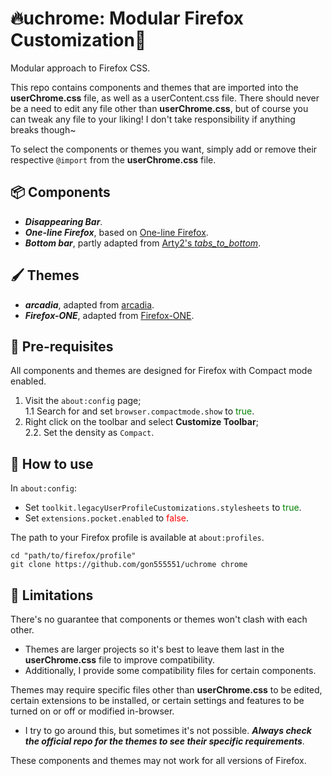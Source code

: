 # 🔥uchrome: Modular Firefox Customization🦊

Modular approach to Firefox CSS.

This repo contains components and themes that are imported into the **userChrome.css** file, as well as a userContent.css file. There should never be a need to edit any file other than **userChrome.css**, but of course you can tweak any file to your liking! I don't take responsibility if anything breaks though~

To select the components or themes you want, simply add or remove their respective `@import` from the **userChrome.css** file.

## 📦 Components

- **_Disappearing Bar_**.
- **_One-line Firefox_**, based on [One-line Firefox](https://github.com/khuedoan/one-line-firefox).
- **_Bottom bar_**, partly adapted from [Arty2's _tabs_to_bottom_](https://github.com/Arty2/userstyles/blob/master/tabs_to_bottom.userchrome.css).

## 🖌️ Themes

- **_arcadia_**, adapted from [arcadia](https://github.com/tyrohellion/arcadia).
- **_Firefox-ONE_**, adapted from [Firefox-ONE](https://github.com/Godiesc/firefox-one).

## 🎒 Pre-requisites

All components and themes are designed for Firefox with Compact mode enabled.

1. Visit the `about:config` page;  
   1.1 Search for and set `browser.compactmode.show` to <font color=green>true</font>.
2. Right click on the toolbar and select **Customize Toolbar**;  
   2.2. Set the density as `Compact`.

## 🔧 How to use

In `about:config`:

- Set `toolkit.legacyUserProfileCustomizations.stylesheets` to <font color=green>true</font>.
- Set `extensions.pocket.enabled` to <font color=red>false</font>.

The path to your Firefox profile is available at `about:profiles`.

```shell
cd "path/to/firefox/profile"
git clone https://github.com/gon555551/uchrome chrome
```

## 👹 Limitations

There's no guarantee that components or themes won't clash with each other.

- Themes are larger projects so it's best to leave them last in the **userChrome.css** file to improve compatibility.
- Additionally, I provide some compatibility files for certain components.

Themes may require specific files other than **userChrome.css** to be edited, certain extensions to be installed, or certain settings and features to be turned on or off or modified in-browser.

- I try to go around this, but sometimes it's not possible. **_Always check the official repo for the themes to see their specific requirements_**.

These components and themes may not work for all versions of Firefox.
